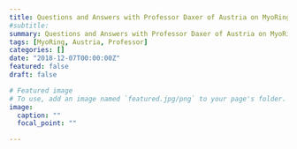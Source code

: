 ```yaml
---
title: Questions and Answers with Professor Daxer of Austria on MyoRing
#subtitle: 
summary: Questions and Answers with Professor Daxer of Austria on MyoRing
tags: [MyoRing, Austria, Professor]
categories: []
date: "2018-12-07T00:00:00Z"
featured: false
draft: false

# Featured image
# To use, add an image named `featured.jpg/png` to your page's folder. 
image:
  caption: ""
  focal_point: ""

---
```

